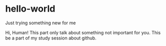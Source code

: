 # hello-world
Just trying something new for me

Hi, Human!
This part only talk about something not important for you. This be a part of my study session about github.
